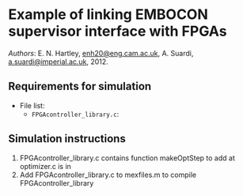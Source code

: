 Example of linking EMBOCON supervisor interface with FPGAs
=======================================================================

*Authors*: E. N. Hartley, enh20@eng.cam.ac.uk, A. Suardi, a.suardi@imperial.ac.uk, 2012.

## Requirements for simulation

* File list:
	- ```FPGAcontroller_library.c```: 

## Simulation instructions

1. FPGAcontroller_library.c contains function makeOptStep to add at optimizer.c is in 
2. Add FPGAcontroller_library.c to mexfiles.m to compile FPGAcontroller_library
